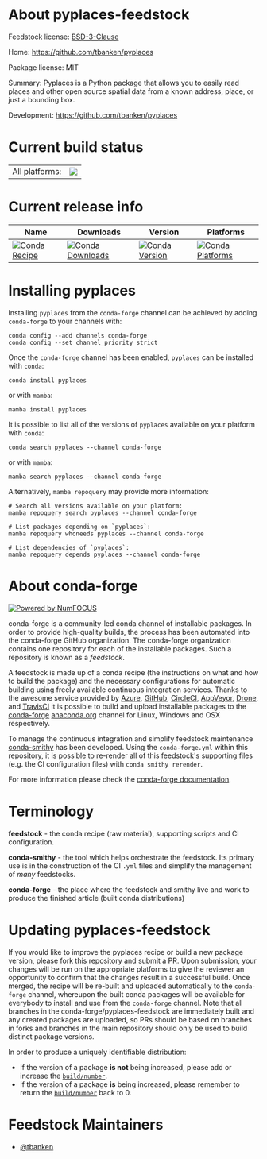 About pyplaces-feedstock
========================

Feedstock license: [BSD-3-Clause](https://github.com/conda-forge/pyplaces-feedstock/blob/main/LICENSE.txt)

Home: https://github.com/tbanken/pyplaces

Package license: MIT

Summary: Pyplaces is a Python package that allows you to easily read places and other open source spatial data from a known address, place, or just a bounding box.

Development: https://github.com/tbanken/pyplaces

Current build status
====================


<table><tr><td>All platforms:</td>
    <td>
      <a href="https://dev.azure.com/conda-forge/feedstock-builds/_build/latest?definitionId=25413&branchName=main">
        <img src="https://dev.azure.com/conda-forge/feedstock-builds/_apis/build/status/pyplaces-feedstock?branchName=main">
      </a>
    </td>
  </tr>
</table>

Current release info
====================

| Name | Downloads | Version | Platforms |
| --- | --- | --- | --- |
| [![Conda Recipe](https://img.shields.io/badge/recipe-pyplaces-green.svg)](https://anaconda.org/conda-forge/pyplaces) | [![Conda Downloads](https://img.shields.io/conda/dn/conda-forge/pyplaces.svg)](https://anaconda.org/conda-forge/pyplaces) | [![Conda Version](https://img.shields.io/conda/vn/conda-forge/pyplaces.svg)](https://anaconda.org/conda-forge/pyplaces) | [![Conda Platforms](https://img.shields.io/conda/pn/conda-forge/pyplaces.svg)](https://anaconda.org/conda-forge/pyplaces) |

Installing pyplaces
===================

Installing `pyplaces` from the `conda-forge` channel can be achieved by adding `conda-forge` to your channels with:

```
conda config --add channels conda-forge
conda config --set channel_priority strict
```

Once the `conda-forge` channel has been enabled, `pyplaces` can be installed with `conda`:

```
conda install pyplaces
```

or with `mamba`:

```
mamba install pyplaces
```

It is possible to list all of the versions of `pyplaces` available on your platform with `conda`:

```
conda search pyplaces --channel conda-forge
```

or with `mamba`:

```
mamba search pyplaces --channel conda-forge
```

Alternatively, `mamba repoquery` may provide more information:

```
# Search all versions available on your platform:
mamba repoquery search pyplaces --channel conda-forge

# List packages depending on `pyplaces`:
mamba repoquery whoneeds pyplaces --channel conda-forge

# List dependencies of `pyplaces`:
mamba repoquery depends pyplaces --channel conda-forge
```


About conda-forge
=================

[![Powered by
NumFOCUS](https://img.shields.io/badge/powered%20by-NumFOCUS-orange.svg?style=flat&colorA=E1523D&colorB=007D8A)](https://numfocus.org)

conda-forge is a community-led conda channel of installable packages.
In order to provide high-quality builds, the process has been automated into the
conda-forge GitHub organization. The conda-forge organization contains one repository
for each of the installable packages. Such a repository is known as a *feedstock*.

A feedstock is made up of a conda recipe (the instructions on what and how to build
the package) and the necessary configurations for automatic building using freely
available continuous integration services. Thanks to the awesome service provided by
[Azure](https://azure.microsoft.com/en-us/services/devops/), [GitHub](https://github.com/),
[CircleCI](https://circleci.com/), [AppVeyor](https://www.appveyor.com/),
[Drone](https://cloud.drone.io/welcome), and [TravisCI](https://travis-ci.com/)
it is possible to build and upload installable packages to the
[conda-forge](https://anaconda.org/conda-forge) [anaconda.org](https://anaconda.org/)
channel for Linux, Windows and OSX respectively.

To manage the continuous integration and simplify feedstock maintenance
[conda-smithy](https://github.com/conda-forge/conda-smithy) has been developed.
Using the ``conda-forge.yml`` within this repository, it is possible to re-render all of
this feedstock's supporting files (e.g. the CI configuration files) with ``conda smithy rerender``.

For more information please check the [conda-forge documentation](https://conda-forge.org/docs/).

Terminology
===========

**feedstock** - the conda recipe (raw material), supporting scripts and CI configuration.

**conda-smithy** - the tool which helps orchestrate the feedstock.
                   Its primary use is in the construction of the CI ``.yml`` files
                   and simplify the management of *many* feedstocks.

**conda-forge** - the place where the feedstock and smithy live and work to
                  produce the finished article (built conda distributions)


Updating pyplaces-feedstock
===========================

If you would like to improve the pyplaces recipe or build a new
package version, please fork this repository and submit a PR. Upon submission,
your changes will be run on the appropriate platforms to give the reviewer an
opportunity to confirm that the changes result in a successful build. Once
merged, the recipe will be re-built and uploaded automatically to the
`conda-forge` channel, whereupon the built conda packages will be available for
everybody to install and use from the `conda-forge` channel.
Note that all branches in the conda-forge/pyplaces-feedstock are
immediately built and any created packages are uploaded, so PRs should be based
on branches in forks and branches in the main repository should only be used to
build distinct package versions.

In order to produce a uniquely identifiable distribution:
 * If the version of a package **is not** being increased, please add or increase
   the [``build/number``](https://docs.conda.io/projects/conda-build/en/latest/resources/define-metadata.html#build-number-and-string).
 * If the version of a package **is** being increased, please remember to return
   the [``build/number``](https://docs.conda.io/projects/conda-build/en/latest/resources/define-metadata.html#build-number-and-string)
   back to 0.

Feedstock Maintainers
=====================

* [@tbanken](https://github.com/tbanken/)

